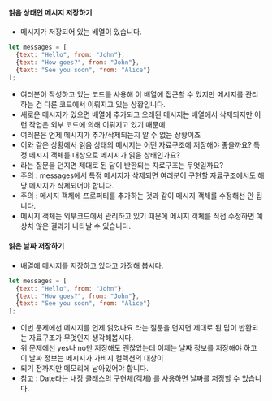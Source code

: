 #### 읽음 상태인 메시지 저장하기
  * 메시지가 저장되어 있는 배열이 있습니다.
```js
let messages = [
  {text: "Hello", from: "John"},
  {text: "How goes?", from: "John"},
  {text: "See you soon", from: "Alice"}
];
```
  * 여러분이 작성하고 있는 코드를 사용해 이 배열에 접근할 수 있지만 메시지를 관리하는 건 다른 코드에서 이뤄지고 있는 상황입니다.
  * 새로운 메시지가 있으면 배열에 추가되고 오래된 메시지는 배열에서 삭제되지만 이런 작업은 외부 코드에 의해 이뤄지고 있기 때문에
  * 여러분은 언제 메시지가 추가/삭제되는지 알 수 없는 상황이죠
  * 이와 같은 상황에서 읽음 상태의 메시지는 어떤 자료구조에 저장해야 좋을까요? 특정 메시지 객체를 대상으로 메시지가 읽음 상태인가요?
  * 라는 질문을 던지면 제대로 된 답이 반환되는 자료구조는 무엇일까요?
  * 주의 : messages에서 특정 메시지가 삭제되면 여러분이 구현할 자료구조에서도 해당 메시지가 삭제되어야 합니다.
  * 주의 : 메시지 객체에 프로퍼티를 추가하는 것과 같이 메시지 객체를 수정해선 안 됩니다. 
  * 메시지 객체는 외부코드에서 관리하고 있기 때문에 메시지 객체를 직접 수정하면 예상치 않은 결과가 나타날 수 있습니다.


#### 읽은 날짜 저장하기
  * 배열에 메시지를 저장하고 있다고 가정해 봅시다.
```js
let messages = [
  {text: "Hello", from: "John"},
  {text: "How goes?", from: "John"},
  {text: "See you soon", from: "Alice"}
];
```
  * 이번 문제에선 메시지를 언제 읽었나요 라는 질문을 던지면 제대로 된 답이 반환되는 자료구조가 무엇인지 생각해봅시다.
  * 위 문제에선 yes나 no만 저장해도 괜찮았는데 이제는 날짜 정보를 저장해야 하고 이 날짜 정보는 메시지가 가비지 컬렉션의 대상이
  * 되기 전까지만 메모리에 남아있어야 합니다.
  * 참고 : Date라는 내장 클래스의 구현체(객체) 를 사용하면 날짜를 저장할 수 있습니다.

```js

```
